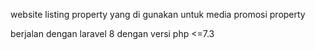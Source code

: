 website listing property yang di gunakan untuk media promosi property

berjalan dengan laravel 8 dengan versi php <=7.3
